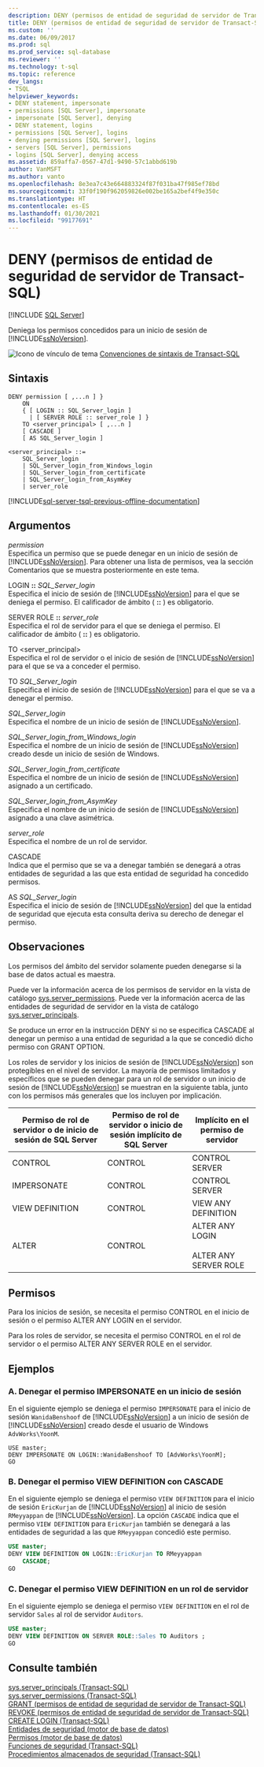 ```yaml
---
description: DENY (permisos de entidad de seguridad de servidor de Transact-SQL)
title: DENY (permisos de entidad de seguridad de servidor de Transact-SQL) | Microsoft Docs
ms.custom: ''
ms.date: 06/09/2017
ms.prod: sql
ms.prod_service: sql-database
ms.reviewer: ''
ms.technology: t-sql
ms.topic: reference
dev_langs:
- TSQL
helpviewer_keywords:
- DENY statement, impersonate
- permissions [SQL Server], impersonate
- impersonate [SQL Server], denying
- DENY statement, logins
- permissions [SQL Server], logins
- denying permissions [SQL Server], logins
- servers [SQL Server], permissions
- logins [SQL Server], denying access
ms.assetid: 859affa7-0567-47d1-9490-57c1abbd619b
author: VanMSFT
ms.author: vanto
ms.openlocfilehash: 8e3ea7c43e664883324f87f031ba47f985ef78bd
ms.sourcegitcommit: 33f0f190f962059826e002be165a2bef4f9e350c
ms.translationtype: HT
ms.contentlocale: es-ES
ms.lasthandoff: 01/30/2021
ms.locfileid: "99177691"
---
```

# <a name="deny-server-principal-permissions-transact-sql"></a>DENY (permisos de entidad de seguridad de servidor de Transact-SQL)
[!INCLUDE [SQL Server](../../includes/applies-to-version/sqlserver.md)]

  Deniega los permisos concedidos para un inicio de sesión de [!INCLUDE[ssNoVersion](../../includes/ssnoversion-md.md)].  
  
  
 ![Icono de vínculo de tema](../../database-engine/configure-windows/media/topic-link.gif "Icono de vínculo de tema") [Convenciones de sintaxis de Transact-SQL](../../t-sql/language-elements/transact-sql-syntax-conventions-transact-sql.md)  
  
## <a name="syntax"></a>Sintaxis  
  
```syntaxsql
DENY permission [ ,...n ] }   
    ON   
    { [ LOGIN :: SQL_Server_login ]  
      | [ SERVER ROLE :: server_role ] }   
    TO <server_principal> [ ,...n ]  
    [ CASCADE ]  
    [ AS SQL_Server_login ]   
  
<server_principal> ::=   
    SQL_Server_login  
    | SQL_Server_login_from_Windows_login   
    | SQL_Server_login_from_certificate   
    | SQL_Server_login_from_AsymKey   
    | server_role  
```  
  
[!INCLUDE[sql-server-tsql-previous-offline-documentation](../../includes/sql-server-tsql-previous-offline-documentation.md)]

## <a name="arguments"></a>Argumentos
 *permission*  
 Especifica un permiso que se puede denegar en un inicio de sesión de [!INCLUDE[ssNoVersion](../../includes/ssnoversion-md.md)]. Para obtener una lista de permisos, vea la sección Comentarios que se muestra posteriormente en este tema.  
  
 LOGIN **::** *SQL_Server_login*  
 Especifica el inicio de sesión de [!INCLUDE[ssNoVersion](../../includes/ssnoversion-md.md)] para el que se deniega el permiso. El calificador de ámbito ( **::** ) es obligatorio.  
  
 SERVER ROLE **::** *server_role*  
 Especifica el rol de servidor para el que se deniega el permiso. El calificador de ámbito ( **::** ) es obligatorio.  
  
 TO \<server_principal>  
 Especifica el rol de servidor o el inicio de sesión de [!INCLUDE[ssNoVersion](../../includes/ssnoversion-md.md)] para el que se va a conceder el permiso.  
  
 TO *SQL_Server_login*  
 Especifica el inicio de sesión de [!INCLUDE[ssNoVersion](../../includes/ssnoversion-md.md)] para el que se va a denegar el permiso.  
  
 *SQL_Server_login*  
 Especifica el nombre de un inicio de sesión de [!INCLUDE[ssNoVersion](../../includes/ssnoversion-md.md)].  
  
 *SQL_Server_login_from_Windows_login*  
 Especifica el nombre de un inicio de sesión de [!INCLUDE[ssNoVersion](../../includes/ssnoversion-md.md)] creado desde un inicio de sesión de Windows.  
  
 *SQL_Server_login_from_certificate*  
 Especifica el nombre de un inicio de sesión de [!INCLUDE[ssNoVersion](../../includes/ssnoversion-md.md)] asignado a un certificado.  
  
 *SQL_Server_login_from_AsymKey*  
 Especifica el nombre de un inicio de sesión de [!INCLUDE[ssNoVersion](../../includes/ssnoversion-md.md)] asignado a una clave asimétrica.  
  
 *server_role*  
 Especifica el nombre de un rol de servidor.  
  
 CASCADE  
 Indica que el permiso que se va a denegar también se denegará a otras entidades de seguridad a las que esta entidad de seguridad ha concedido permisos.  
  
 AS *SQL_Server_login*  
 Especifica el inicio de sesión de [!INCLUDE[ssNoVersion](../../includes/ssnoversion-md.md)] del que la entidad de seguridad que ejecuta esta consulta deriva su derecho de denegar el permiso.  
  
## <a name="remarks"></a>Observaciones  
 Los permisos del ámbito del servidor solamente pueden denegarse si la base de datos actual es maestra.  
  
 Puede ver la información acerca de los permisos de servidor en la vista de catálogo [sys.server_permissions](../../relational-databases/system-catalog-views/sys-server-permissions-transact-sql.md). Puede ver la información acerca de las entidades de seguridad de servidor en la vista de catálogo [sys.server_principals](../../relational-databases/system-catalog-views/sys-server-principals-transact-sql.md).  
  
 Se produce un error en la instrucción DENY si no se especifica CASCADE al denegar un permiso a una entidad de seguridad a la que se concedió dicho permiso con GRANT OPTION.  
  
 Los roles de servidor y los inicios de sesión de [!INCLUDE[ssNoVersion](../../includes/ssnoversion-md.md)] son protegibles en el nivel de servidor. La mayoría de permisos limitados y específicos que se pueden denegar para un rol de servidor o un inicio de sesión de [!INCLUDE[ssNoVersion](../../includes/ssnoversion-md.md)] se muestran en la siguiente tabla, junto con los permisos más generales que los incluyen por implicación.  
  
|Permiso de rol de servidor o de inicio de sesión de SQL Server|Permiso de rol de servidor o inicio de sesión implícito de SQL Server|Implícito en el permiso de servidor|  
|------------------------------------------------|-----------------------------------------------------------|----------------------------------|  
|CONTROL|CONTROL|CONTROL SERVER|  
|IMPERSONATE|CONTROL|CONTROL SERVER|  
|VIEW DEFINITION|CONTROL|VIEW ANY DEFINITION|  
|ALTER|CONTROL|ALTER ANY LOGIN<br /><br /> ALTER ANY SERVER ROLE|  
  
## <a name="permissions"></a>Permisos  
 Para los inicios de sesión, se necesita el permiso CONTROL en el inicio de sesión o el permiso ALTER ANY LOGIN en el servidor.  
  
 Para los roles de servidor, se necesita el permiso CONTROL en el rol de servidor o el permiso ALTER ANY SERVER ROLE en el servidor.  
  
## <a name="examples"></a>Ejemplos  
  
### <a name="a-denying-impersonate-permission-on-a-login"></a>A. Denegar el permiso IMPERSONATE en un inicio de sesión  
 En el siguiente ejemplo se deniega el permiso `IMPERSONATE` para el inicio de sesión `WanidaBenshoof` de [!INCLUDE[ssNoVersion](../../includes/ssnoversion-md.md)] a un inicio de sesión de [!INCLUDE[ssNoVersion](../../includes/ssnoversion-md.md)] creado desde el usuario de Windows `AdvWorks\YoonM`.  
  
```  
USE master;  
DENY IMPERSONATE ON LOGIN::WanidaBenshoof TO [AdvWorks\YoonM];  
GO  
```  
  
### <a name="b-denying-view-definition-permission-with-cascade"></a>B. Denegar el permiso VIEW DEFINITION con CASCADE  
 En el siguiente ejemplo se deniega el permiso `VIEW DEFINITION` para el inicio de sesión `EricKurjan` de [!INCLUDE[ssNoVersion](../../includes/ssnoversion-md.md)] al inicio de sesión `RMeyyappan` de [!INCLUDE[ssNoVersion](../../includes/ssnoversion-md.md)]. La opción `CASCADE` indica que el permiso `VIEW DEFINITION` para `EricKurjan` también se denegará a las entidades de seguridad a las que `RMeyyappan` concedió este permiso.  
  
```sql  
USE master;  
DENY VIEW DEFINITION ON LOGIN::EricKurjan TO RMeyyappan   
    CASCADE;  
GO   
```  
  
### <a name="c-denying-view-definition-permission-on-a-server-role"></a>C. Denegar el permiso VIEW DEFINITION en un rol de servidor  
 En el siguiente ejemplo se deniega el permiso `VIEW DEFINITION` en el rol de servidor `Sales` al rol de servidor `Auditors`.  
  
```sql 
USE master;  
DENY VIEW DEFINITION ON SERVER ROLE::Sales TO Auditors ;  
GO   
```  
  
## <a name="see-also"></a>Consulte también  
 [sys.server_principals &#40;Transact-SQL&#41;](../../relational-databases/system-catalog-views/sys-server-principals-transact-sql.md)   
 [sys.server_permissions &#40;Transact-SQL&#41;](../../relational-databases/system-catalog-views/sys-server-permissions-transact-sql.md)   
 [GRANT &#40;permisos de entidad de seguridad de servidor de Transact-SQL&#41;](../../t-sql/statements/grant-server-principal-permissions-transact-sql.md)   
 [REVOKE &#40;permisos de entidad de seguridad de servidor de Transact-SQL&#41;](../../t-sql/statements/revoke-server-principal-permissions-transact-sql.md)   
 [CREATE LOGIN &#40;Transact-SQL&#41;](../../t-sql/statements/create-login-transact-sql.md)   
 [Entidades de seguridad &#40;motor de base de datos&#41;](../../relational-databases/security/authentication-access/principals-database-engine.md)   
 [Permisos &#40;motor de base de datos&#41;](../../relational-databases/security/permissions-database-engine.md)   
 [Funciones de seguridad &#40;Transact-SQL&#41;](../../t-sql/functions/security-functions-transact-sql.md)   
 [Procedimientos almacenados de seguridad &#40;Transact-SQL&#41;](../../relational-databases/system-stored-procedures/security-stored-procedures-transact-sql.md)  
  
  
